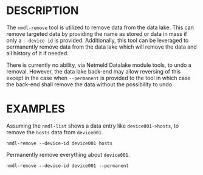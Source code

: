 DESCRIPTION
===========

The `nmdl-remove` tool is utilized to remove data from the data lake.  This can
remove targeted data by providing the name as stored or data in mass if only a
`--device-id` is provided.  Additionally, this tool can be leveraged to
permanently remove data from the data lake which will remove the data and all
history of it if needed.

There is currently no ability, via Netmeld Datalake module tools, to undo a
removal.  However, the data lake back-end may allow reversing of this except
in the case when `--permanent` is provided to the tool in which case the
back-end shall remove the data without the possibility to undo.

EXAMPLES
========

Assuming the `nmdl-list` shows a data entry like `device001->hosts`, to remove
the `hosts` data from `device001`.
```
nmdl-remove --device-id device001 hosts
```

Permanently remove everything about `device001`.
```
nmdl-remove --device-id device001 --permanent
```
